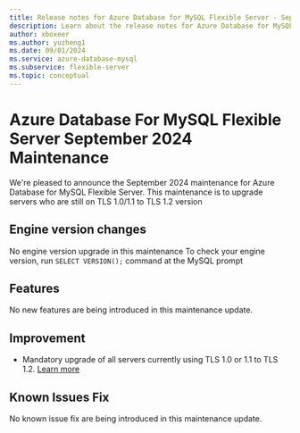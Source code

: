 ```yaml
---
title: Release notes for Azure Database for MySQL Flexible Server - September 2024
description: Learn about the release notes for Azure Database for MySQL Flexible Server September 2024.
author: xboxeer
ms.author: yuzheng1
ms.date: 09/01/2024
ms.service: azure-database-mysql
ms.subservice: flexible-server
ms.topic: conceptual
---
```


# Azure Database For MySQL Flexible Server September 2024 Maintenance
We're pleased to announce the September 2024 maintenance for Azure Database for MySQL Flexible Server. This maintenance is to upgrade servers who are still on TLS 1.0/1.1 to TLS 1.2 version

## Engine version changes
No engine version upgrade in this maintenance
To check your engine version, run `SELECT VERSION();` command at the MySQL prompt

## Features
No new features are being introduced in this maintenance update.

## Improvement
- Mandatory upgrade of all servers currently using TLS 1.0 or 1.1 to TLS 1.2. [Learn more](../how-to-connect-tls-ssl.md)
    
## Known Issues Fix
No known issue fix are being introduced in this maintenance update.
